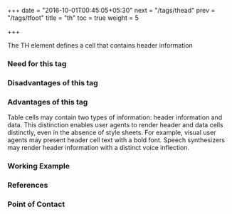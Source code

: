 +++
date = "2016-10-01T00:45:05+05:30"
next = "/tags/thead"
prev = "/tags/tfoot"
title = "th"
toc = true
weight = 5

+++

The TH element defines a cell that contains header information
<h3>Need for this tag</h3>

<h3>Disadvantages of this tag</h3>

<h3>Advantages of this tag</h3>
Table cells may contain two types of information: header information and data. This distinction enables user agents to render header and data cells distinctly, even in the absence of style sheets. For example, visual user agents may present header cell text with a bold font. Speech synthesizers may render header information with a distinct voice inflection.

<h3>Working Example</h3>

<h3>References</h3>

<h3>Point of Contact</h3>
